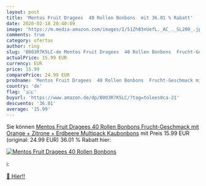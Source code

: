 ```yaml
---
layout: post
title: 'Mentos Fruit Dragees  40 Rollen Bonbons  mit 36.01 % Rabatt'
date: 2020-02-18 20:40:09
image: 'https://m.media-amazon.com/images/I/51Zh83nUefL._AC_._SL200_.jpg'
comments: true
category: ofertas
author: ring
slug: 'B003R7K5LC-de Mentos Fruit Dragees  40 Rollen Bonbons  Frucht-Geschmack mit Orange + Zitrone + Erdbeere  Multipack Kaubonbons'
actualPrice: 15.99 EUR
currency: EUR
price: 15.99
comparePrice: 24.99 EUR
prodname: 'Mentos Fruit Dragees  40 Rollen Bonbons  Frucht-Geschmack mit Orange + Zitrone + Erdbeere  Multipack Kaubonbons'
country: 'de'
flag: '🇩🇪'
buyurl: 'https://www.amazon.de/dp/B003R7K5LC/?tag=tolees0ca-21'
descuento: '36.01'
average: '15.99'
---
```


Sie können [Mentos Fruit Dragees  40 Rollen Bonbons  Frucht-Geschmack mit Orange + Zitrone + Erdbeere  Multipack Kaubonbons](https://www.amazon.de/dp/B003R7K5LC/?tag=tolees0ca-21) mit Preis 15.99 EUR (original: 24.99 EUR) 36.01 % Rabatt hier:

[![Mentos Fruit Dragees  40 Rollen Bonbons ](https://m.media-amazon.com/images/I/51Zh83nUefL._AC_._SL200_.jpg)](https://www.amazon.de/dp/B003R7K5LC/?tag=tolees0ca-21)

ℹ️:


[🛒 Hier!!](https://www.amazon.de/dp/B003R7K5LC/?tag=tolees0ca-21)
